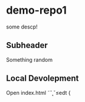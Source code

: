 
# demo-repo1

some descp!

## Subheader

Something random

## Local Devolepment

Open index.html ˜˘˛ˇ≤edt {
   




